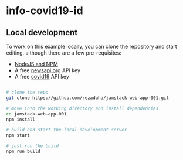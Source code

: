 # info-covid19-id

## Local development

To work on this example locally, you can clone the repository and start editing, although there are a few pre-requisites:

- [NodeJS and NPM](https://nodejs.org/)
- A free [newsapi.org](https://newsapi.org/) API key
- A free [covid19](https://api.kawalcorona.com/) API key

```bash

# clone the repo
git clone https://github.com/rezaduha/jamstack-web-app-001.git

# move into the working directory and install dependencies
cd jamstack-web-app-001
npm install

# build and start the local development server
npm start

# just run the build
npm run build

```

